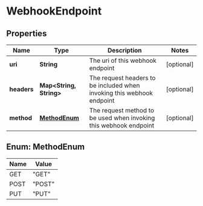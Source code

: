 
# WebhookEndpoint

## Properties
Name | Type | Description | Notes
------------ | ------------- | ------------- | -------------
**uri** | **String** | The uri of this webhook endpoint |  [optional]
**headers** | **Map&lt;String, String&gt;** | The request headers to be included when invoking this webhook endpoint |  [optional]
**method** | [**MethodEnum**](#MethodEnum) | The request method to be used when invoking this webhook endpoint |  [optional]


<a name="MethodEnum"></a>
## Enum: MethodEnum
Name | Value
---- | -----
GET | &quot;GET&quot;
POST | &quot;POST&quot;
PUT | &quot;PUT&quot;



